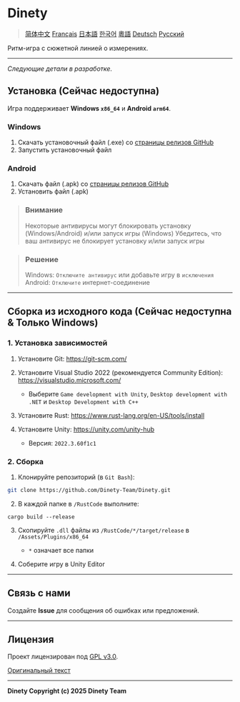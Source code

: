 # Dinety

> [简体中文](./README_zh.md)
> [Français](README_fr.md)
> [日本語](./README_ja.md)
> [한국어](./README_ko.md)
> [粵語](./README_yue.md)
> [Deutsch](./README_de.md)
> [Русский](./README_ru.md)

Ритм-игра с сюжетной линией о измерениях.

---

*Следующие детали в разработке.*

## Установка (Сейчас недоступна)

Игра поддерживает **Windows `x86_64`** и **Android `arm64`**.

### Windows

1. Скачать установочный файл (.exe) со [страницы релизов GitHub](https://github.com/Dinety-Team/Dinety/release)
2. Запустить установочный файл

### Android

1. Скачать файл (.apk) со [страницы релизов GitHub](https://github.com/Dinety-Team/Dinety/release)
2. Установить файл (.apk)

> ### Внимание
> Некоторые антивирусы могут блокировать установку
> (Windows/Android) и/или запуск игры (Windows)
> Убедитесь, что ваш антивирус не блокирует установку и/или запуск игры

> ### Решение
> Windows: `Отключите антивирус` или добавьте игру в `исключения`
> Android: `Отключите` интернет-соединение
---
## Сборка из исходного кода (Сейчас недоступна & Только Windows)

### 1. Установка зависимостей

1. Установите Git: <https://git-scm.com/>

2. Установите Visual Studio 2022 (рекомендуется Community Edition): <https://visualstudio.microsoft.com/>
    - Выберите `Game development with Unity`, `Desktop development with .NET` и `Desktop Development with C++`

3. Установите Rust: <https://www.rust-lang.org/en-US/tools/install>

4. Установите Unity: <https://unity.com/unity-hub>
    - Версия: `2022.3.60f1c1`

### 2. Сборка

1. Клонируйте репозиторий (в `Git Bash`):
```bash
git clone https://github.com/Dinety-Team/Dinety.git
```

2. В каждой папке в `/RustCode` выполните:
```pwsh
cargo build --release
```

3. Скопируйте `.dll` файлы из `/RustCode/*/target/release` в `/Assets/Plugins/x86_64`
    - `*` означает все папки

4. Соберите игру в Unity Editor
---
## Связь с нами

Создайте **Issue** для сообщения об ошибках или предложений.

---
## Лицензия

Проект лицензирован под [GPL v3.0](LICENSE.md).

[Оригинальный текст](https://www.gnu.org/licenses/gpl-3.0.html#license-text)

---
**Dinety Copyright (c) 2025 Dinety Team**